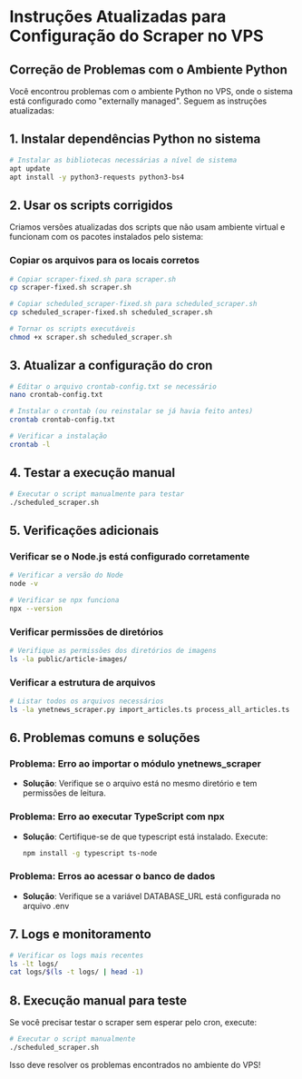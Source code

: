 # Instruções Atualizadas para Configuração do Scraper no VPS

## Correção de Problemas com o Ambiente Python

Você encontrou problemas com o ambiente Python no VPS, onde o sistema está configurado como "externally managed". Seguem as instruções atualizadas:

## 1. Instalar dependências Python no sistema

```bash
# Instalar as bibliotecas necessárias a nível de sistema
apt update
apt install -y python3-requests python3-bs4
```

## 2. Usar os scripts corrigidos

Criamos versões atualizadas dos scripts que não usam ambiente virtual e funcionam com os pacotes instalados pelo sistema:

### Copiar os arquivos para os locais corretos
```bash
# Copiar scraper-fixed.sh para scraper.sh
cp scraper-fixed.sh scraper.sh

# Copiar scheduled_scraper-fixed.sh para scheduled_scraper.sh
cp scheduled_scraper-fixed.sh scheduled_scraper.sh

# Tornar os scripts executáveis
chmod +x scraper.sh scheduled_scraper.sh
```

## 3. Atualizar a configuração do cron

```bash
# Editar o arquivo crontab-config.txt se necessário
nano crontab-config.txt

# Instalar o crontab (ou reinstalar se já havia feito antes)
crontab crontab-config.txt

# Verificar a instalação
crontab -l
```

## 4. Testar a execução manual

```bash
# Executar o script manualmente para testar
./scheduled_scraper.sh
```

## 5. Verificações adicionais

### Verificar se o Node.js está configurado corretamente
```bash
# Verificar a versão do Node
node -v

# Verificar se npx funciona
npx --version
```

### Verificar permissões de diretórios
```bash
# Verifique as permissões dos diretórios de imagens
ls -la public/article-images/
```

### Verificar a estrutura de arquivos
```bash
# Listar todos os arquivos necessários
ls -la ynetnews_scraper.py import_articles.ts process_all_articles.ts
```

## 6. Problemas comuns e soluções

### Problema: Erro ao importar o módulo ynetnews_scraper
- **Solução**: Verifique se o arquivo está no mesmo diretório e tem permissões de leitura.

### Problema: Erro ao executar TypeScript com npx
- **Solução**: Certifique-se de que typescript está instalado. Execute:
  ```bash
  npm install -g typescript ts-node
  ```

### Problema: Erros ao acessar o banco de dados
- **Solução**: Verifique se a variável DATABASE_URL está configurada no arquivo .env

## 7. Logs e monitoramento

```bash
# Verificar os logs mais recentes
ls -lt logs/
cat logs/$(ls -t logs/ | head -1)
```

## 8. Execução manual para teste

Se você precisar testar o scraper sem esperar pelo cron, execute:

```bash
# Executar o script manualmente
./scheduled_scraper.sh
```

Isso deve resolver os problemas encontrados no ambiente do VPS! 